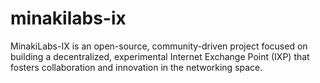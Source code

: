 # minakilabs-ix
 MinakiLabs-IX is an open-source, community-driven project focused on building a decentralized, experimental Internet Exchange Point (IXP) that fosters collaboration and innovation in the networking space.
